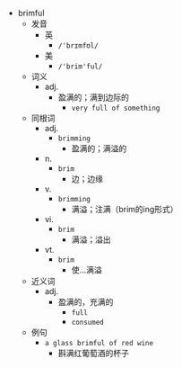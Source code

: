 - brimful
  - 发音
    - 英
      - `/'brɪmfʊl/`
    - 美
      - `/'brim'ful/`
  - 词义
    - adj.
      - 盈满的；满到边际的
        - `very full of something`
  - 同根词
    - adj.
      - `brimming`
        - 盈满的；满溢的
    - n.
      - `brim`
        - 边；边缘
    - v.
      - `brimming`
        - 满溢；注满（brim的ing形式）
    - vi.
      - `brim`
        - 满溢；溢出
    - vt.
      - `brim`
        - 使…满溢
  - 近义词
    - adj.
      - 盈满的，充满的
        - `full`
        - `consumed`
  - 例句
    - `a glass brimful of red wine`
      - 斟满红葡萄酒的杯子

